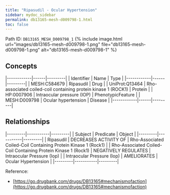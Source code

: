 ```yaml
---
title: "Ripasudil - Ocular Hypertension"
sidebar: mydoc_sidebar
permalink: db13165-mesh-d009798-1.html
toc: false 
---
```



Path ID: `DB13165_MESH_D009798_1`
{% include image.html url="images/db13165-mesh-d009798-1.png" file="db13165-mesh-d009798-1.png" alt="db13165-mesh-d009798-1" %}

## Concepts

|------------|------|---------|
| Identifier | Name | Type    |
|------------|------|---------|
| MESH:C584679 | Ripasudil | Drug |
| UniProt:Q13464 | Rho-associated coiled-coil containing protein kinase 1 (ROCK1) | Protein |
| HP:0007906 | Intraocular pressure (IOP) | PhenotypicFeature |
| MESH:D009798 | Ocular hypertension | Disease |
|------------|------|---------|

## Relationships

|---------|-----------|---------|
| Subject | Predicate | Object  |
|---------|-----------|---------|
| Ripasudil | DECREASES ACTIVITY OF | Rho-Associated Coiled-Coil Containing Protein Kinase 1 (Rock1) |
| Rho-Associated Coiled-Coil Containing Protein Kinase 1 (Rock1) | NEGATIVELY REGULATES | Intraocular Pressure (Iop) |
| Intraocular Pressure (Iop) | AMELIORATES | Ocular Hypertension |
|---------|-----------|---------|

Reference: 
  - [https://go.drugbank.com/drugs/DB13165#mechanismofaction](https://go.drugbank.com/drugs/DB13165#mechanismofaction)
